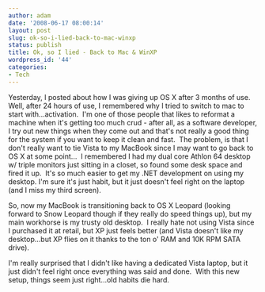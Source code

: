 ```yaml
---
author: adam
date: '2008-06-17 08:00:14'
layout: post
slug: ok-so-i-lied-back-to-mac-winxp
status: publish
title: Ok, so I lied - Back to Mac & WinXP
wordpress_id: '44'
categories:
- Tech
---
```


Yesterday, I posted about how I was giving up OS X after 3 months of use.
Well, after 24 hours of use, I remembered why I tried to switch to mac to
start with...activation.  I'm one of those people that likes to reformat a
machine when it's getting too much crud - after all, as a software developer,
I try out new things when they come out and that's not really a good thing for
the system if you want to keep it clean and fast.  The problem, is that I
don't really want to tie Vista to my MacBook since I may want to go back to OS
X at some point...  I remembered I had my dual core Athlon 64 desktop w/
triple monitors just sitting in a closet, so found some desk space and fired
it up.  It's so much easier to get my .NET development on using my desktop.
I'm sure it's just habit, but it just doesn't feel right on the laptop (and I
miss my third screen).

So, now my MacBook is transitioning back to OS X Leopard (looking forward to
Snow Leopard though if they really do speed things up), but my main workhorse
is my trusty old desktop.  I really hate not using Vista since I purchased it
at retail, but XP just feels better (and Vista doesn't like my desktop...but
XP flies on it thanks to the ton o' RAM and 10K RPM SATA drive).

I'm really surprised that I didn't like having a dedicated Vista laptop, but
it just didn't feel right once everything was said and done.  With this new
setup, things seem just right...old habits die hard.

